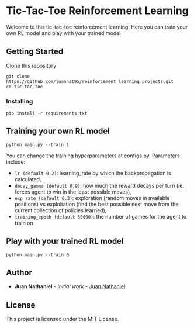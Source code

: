 # Tic-Tac-Toe Reinforcement Learning

Welcome to this tic-tac-toe reinforcement learning! Here you can train your own RL model and play with your trained model

## Getting Started

Clone this repository
```
git clone https://github.com/juannat95/reinforcement_learning_projects.git
cd tic-tac-toe
```

### Installing

```
pip install -r requirements.txt
```

## Training your own RL model

```
python main.py --train 1
```

You can change the training hyperparameters at configs.py. Parameters include:
- `lr (default 0.2)`: learning_rate by which the backpropagation is calculated,
- `decay_gamma (default 0.9)`: how much the reward decays per turn (ie. forces agent to win in the least possible moves),
- `exp_rate (default 0.3)`: exploration (random moves in available positions) vs exploitation (find the best possible next move from the current collection of policies learned),
- `training_epoch (default 50000)`: the number of games for the agent to train on

## Play with your trained RL model

```
python main.py --train 0
```

## Author

* **Juan Nathaniel** - *Initial work* - [Juan Nathaniel](https://github.com/juannat95)

## License

This project is licensed under the MIT License.